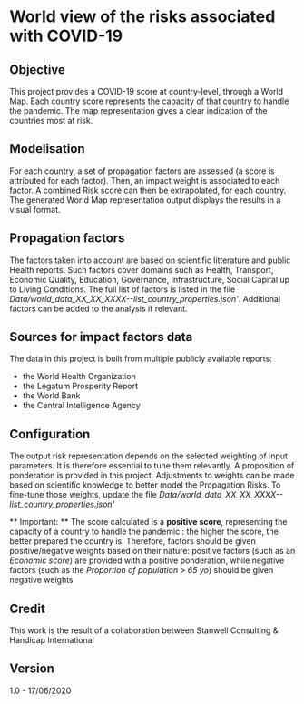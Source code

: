 # World view of the risks associated with COVID-19

## Objective
This project provides a COVID-19 score at country-level, through a World Map. Each country score represents the capacity of that country to handle the pandemic.
The map representation gives a clear indication of the countries most at risk.


## Modelisation
For each country, a set of propagation factors are assessed (a score is attributed for each factor).
Then, an impact weight is associated to each factor.
A combined Risk score can then be extrapolated, for each country.
The generated World Map representation output displays the results in a visual format.


## Propagation factors
The factors taken into account are based on scientific litterature and public Health reports.
Such factors cover domains such as Health, Transport, Economic Quality, Education, Governance, Infrastructure, Social Capital up to Living Conditions.
The full list of factors is listed in the file *Data/world_data_XX_XX_XXXX--list_country_properties.json'*.
Additional factors can be added to the analysis if relevant.


## Sources for impact factors data
The data in this project is built from multiple publicly available reports:
* the World Health Organization
* the Legatum Prosperity Report
* the World Bank
* the Central Intelligence Agency


## Configuration
The output risk representation depends on the selected weighting of input parameters.
It is therefore essential to tune them relevantly.
A proposition of ponderation is provided in this project. Adjustments to weights can be made based on scientific knowledge to better model the Propagation Risks.
To fine-tune those weights, update the file *Data/world_data_XX_XX_XXXX--list_country_properties.json'*

** Important: **
The score calculated is a **positive score**, representing the capacity of a country to handle the pandemic : the higher the score, the better prepared the country is.
Therefore, factors should be given positive/negative weights based on their nature: positive factors (such as an *Economic score*) are provided with a positive ponderation, while negative factors (such as the *Proportion of population > 65 yo*) should be given negative weights 


## Credit
This work is the result of a collaboration between Stanwell Consulting & Handicap International


## Version
1.0 - 17/06/2020
